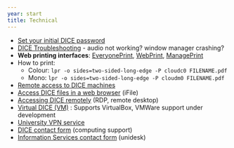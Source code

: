 ```yaml
---
year: start
title: Technical
---
```


- [Set your initial DICE password](http://pp.inf.ed.ac.uk/)
- [DICE Troubleshooting](/resources/dice) - audio not working? window manager crashing?
- **Web printing interfaces**: [EveryonePrint](http://www.everyoneprint.is.ed.ac.uk), [WebPrint](http://webprint.inf.ed.ac.uk), [ManagePrint](http://www.manageprint.is.ed.ac.uk)
- How to print: 
  - Colour: `lpr -o sides=two-sided-long-edge -P cloudc0 FILENAME.pdf`
  - Mono: `lpr -o sides=two-sided-long-edge -P cloudm0 FILENAME.pdf`
- [Remote access to DICE machines](https://gist.github.com/vaidap/41ff0abaa8ab35c771568dd129114f3a)
- [Access DICE files in a web browser](https://ifile.inf.ed.ac.uk/) (iFile)
- [Accessing DICE remotely](http://computing.help.inf.ed.ac.uk/remote-desktop/) (RDP, remote desktop)
- [Virtual DICE (VM)](http://computing.help.inf.ed.ac.uk/vdice) : Supports VirtualBox, VMWare support under development
- [University VPN service](http://www.ed.ac.uk/schools-departments/information-services/services/computing/desktop-personal/vpn/vpn-service-using)
- [DICE contact form](https://www.inf.ed.ac.uk/systems/support/form/) (computing support)
- [Information Services contact form](https://ed.unidesk.ac.uk/tas/public/) (unidesk)
